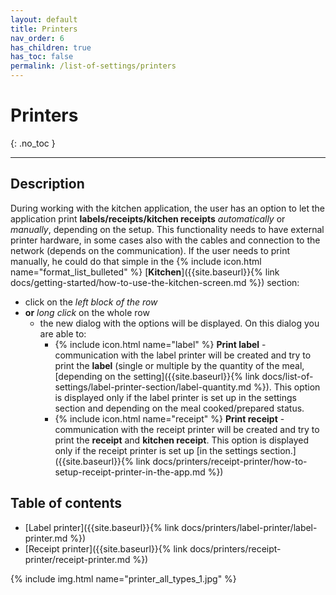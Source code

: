 ```yaml
---
layout: default
title: Printers
nav_order: 6
has_children: true
has_toc: false
permalink: /list-of-settings/printers
---
```


# Printers
{: .no_toc }

---

## Description
During working with the kitchen application, the user has an option to let the application print **labels/receipts/kitchen receipts** _automatically_ or _manually_, depending on the setup. This functionality needs to have external printer hardware, in some cases also with the cables and connection to the network (depends on the communication). If the user needs to print manually, he could do that simple in the {% include icon.html name="format_list_bulleted" %} [**Kitchen**]({{site.baseurl}}{% link docs/getting-started/how-to-use-the-kitchen-screen.md %}) section:
- click on the _left block of the row_
- **or** _long click_ on the whole row
	- the new dialog with the options will be displayed. On this dialog you are able to:
		- {% include icon.html name="label" %} **Print label** - communication with the label printer will be created and try to print the **label** (single or multiple by the quantity of the meal, [depending on the setting]({{site.baseurl}}{% link docs/list-of-settings/label-printer-section/label-quantity.md %}). This option is displayed only if the label printer is set up in the settings section and depending on the meal cooked/prepared status.
		- {% include icon.html name="receipt" %} **Print receipt** - communication with the receipt printer will be created and try to print the **receipt** and **kitchen receipt**. This option is displayed only if the receipt printer is set up [in the settings section.]({{site.baseurl}}{% link docs/printers/receipt-printer/how-to-setup-receipt-printer-in-the-app.md %})

## Table of contents
- [Label printer]({{site.baseurl}}{% link docs/printers/label-printer/label-printer.md %})
- [Receipt printer]({{site.baseurl}}{% link docs/printers/receipt-printer/receipt-printer.md %})

{% include img.html name="printer_all_types_1.jpg" %}